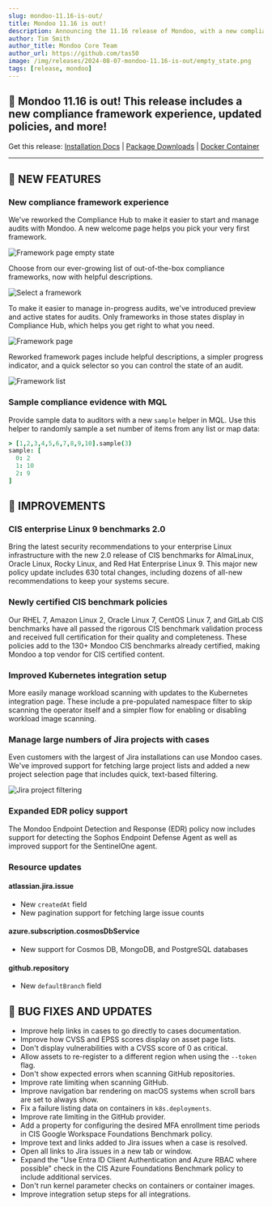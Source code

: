 ```yaml
---
slug: mondoo-11.16-is-out/
title: Mondoo 11.16 is out!
description: Announcing the 11.16 release of Mondoo, with a new compliance framework experience, updated policies and more!
author: Tim Smith
author_title: Mondoo Core Team
author_url: https://github.com/tas50
image: /img/releases/2024-08-07-mondoo-11.16-is-out/empty_state.png
tags: [release, mondoo]
---
```


## 🥳 Mondoo 11.16 is out! This release includes a new compliance framework experience, updated policies, and more!

Get this release: [Installation Docs](https://mondoo.com/docs/cnspec/) | [Package Downloads](https://releases.mondoo.com/cnspec/) | [Docker Container](https://hub.docker.com/r/mondoo/cnspec)

---

## 🎉 NEW FEATURES

### New compliance framework experience

We've reworked the Compliance Hub to make it easier to start and manage audits with Mondoo. A new welcome page helps you pick your very first framework.

![Framework page empty state](/img/releases/2024-08-07-mondoo-11.16-is-out/empty_state.png)

Choose from our ever-growing list of out-of-the-box compliance frameworks, now with helpful descriptions.

![Select a framework](/img/releases/2024-08-07-mondoo-11.16-is-out/select_framework.png)

To make it easier to manage in-progress audits, we've introduced preview and active states for audits. Only frameworks in those states display in Compliance Hub, which helps you get right to what you need.

![Framework page](/img/releases/2024-08-07-mondoo-11.16-is-out/framework_list.png)

Reworked framework pages include helpful descriptions, a simpler progress indicator, and a quick selector so you can control the state of an audit.

![Framework list](/img/releases/2024-08-07-mondoo-11.16-is-out/single_framework.png)

### Sample compliance evidence with MQL

Provide sample data to auditors with a new `sample` helper in MQL. Use this helper to randomly sample a set number of items from any list or map data:

```coffee
> [1,2,3,4,5,6,7,8,9,10].sample(3)
sample: [
  0: 2
  1: 10
  2: 9
]
```

## 🧹 IMPROVEMENTS

### CIS enterprise Linux 9 benchmarks 2.0

Bring the latest security recommendations to your enterprise Linux infrastructure with the new 2.0 release of CIS benchmarks for AlmaLinux, Oracle Linux, Rocky Linux, and Red Hat Enterprise Linux 9. This major new policy update includes 630 total changes, including dozens of all-new recommendations to keep your systems secure.

### Newly certified CIS benchmark policies

Our RHEL 7, Amazon Linux 2, Oracle Linux 7, CentOS Linux 7, and GitLab CIS benchmarks have all passed the rigorous CIS benchmark validation process and received full certification for their quality and completeness. These policies add to the 130+ Mondoo CIS benchmarks already certified, making Mondoo a top vendor for CIS certified content.

### Improved Kubernetes integration setup

More easily manage workload scanning with updates to the Kubernetes integration page. These include a pre-populated namespace filter to skip scanning the operator itself and a simpler flow for enabling or disabling workload image scanning.

### Manage large numbers of Jira projects with cases

Even customers with the largest of Jira installations can use Mondoo cases. We've improved support for fetching large project lists and added a new project selection page that includes quick, text-based filtering.

![Jira project filtering](/img/releases/2024-08-07-mondoo-11.16-is-out/jira.png)

### Expanded EDR policy support

The Mondoo Endpoint Detection and Response (EDR) policy now includes support for detecting the Sophos Endpoint Defense Agent as well as improved support for the SentinelOne agent.

### Resource updates

#### atlassian.jira.issue

- New `createdAt` field
- New pagination support for fetching large issue counts

#### azure.subscription.cosmosDbService

- New support for Cosmos DB, MongoDB, and PostgreSQL databases

#### github.repository

- New `defaultBranch` field

## 🐛 BUG FIXES AND UPDATES

- Improve help links in cases to go directly to cases documentation.
- Improve how CVSS and EPSS scores display on asset page lists.
- Don't display vulnerabilities with a CVSS score of 0 as critical.
- Allow assets to re-register to a different region when using the `--token` flag.
- Don't show expected errors when scanning GitHub repositories.
- Improve rate limiting when scanning GitHub.
- Improve navigation bar rendering on macOS systems when scroll bars are set to always show.
- Fix a failure listing data on containers in `k8s.deployments`.
- Improve rate limiting in the GitHub provider.
- Add a property for configuring the desired MFA enrollment time periods in CIS Google Workspace Foundations Benchmark policy.
- Improve text and links added to Jira issues when a case is resolved.
- Open all links to Jira issues in a new tab or window.
- Expand the "Use Entra ID Client Authentication and Azure RBAC where possible" check in the CIS Azure Foundations Benchmark policy to include additional services.
- Don't run kernel parameter checks on containers or container images.
- Improve integration setup steps for all integrations.
